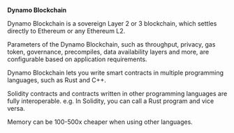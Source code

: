 **Dynamo Blockchain**

Dynamo Blockchain is a sovereign Layer 2 or 3 blockchain, which settles directly to Ethereum or any Ethereum L2.

Parameters of the Dynamo Blockchain, such as throughput, privacy, gas token, governance, precompiles, data availability layers and more, are configurable based on application requirements.

Dynamo Blockchain lets you write smart contracts in multiple programming languages, such as Rust and C++.

Solidity contracts and contracts written in other programming languages are fully interoperable. e.g. In Solidity, you can call a Rust program and vice versa.

Memory can be 100-500x cheaper when using other languages.
